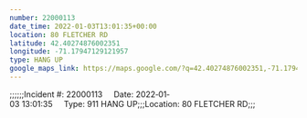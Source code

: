 ```yaml
---
number: 22000113
date_time: 2022-01-03T13:01:35+00:00
location: 80 FLETCHER RD
latitude: 42.40274876002351
longitude: -71.17947129121957
type: HANG UP
google_maps_link: https://maps.google.com/?q=42.40274876002351,-71.17947129121957
---
```


;;;;;;Incident #: 22000113     Date: 2022‐01‐03 13:01:35     Type: 911 HANG UP;;;Location: 80 FLETCHER RD;;;
